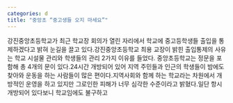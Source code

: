 ```yaml
---
categories: d
title: "중앙초 “중고생들 오지 마세요”"
---
```

강진중앙초등학교가 최근 학교장 회의가 열린 자리에서 학교에 중고등학생들 출입을 통제하겠다고 밝혀 눈길을 끌고 있다.강진중앙초등학교 최용 교장이 밝힌 출입통제의 사유는 학교 시설물 관리와 학생들의 관리 2가지 이유를 들었다. 중앙초등학교는 정문을 포함해 총 4개의 문이 있다.24시간 개방되어 있어 지역 주민들과 인근의 학생들이 밤에도 찾아와 운동을 하는 사람들이 많은 편이다.지역사회와 함께 하는 학교라는 차원에서 개방적인 운영을 하고 있지만 그로인한 피해가 너무 심각한 수준이라고 밝혔다.일단 항시 개방되어 있다보니 학교임에도 불구하고